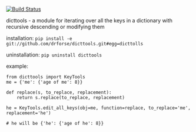 [![Build Status](https://travis-ci.com/drforse/dicttools.svg?branch=master)](https://travis-ci.com/drforse/dicttools)

dicttools - a module for iterating over all the keys in a dictionary with recursive descending or modifying them


installation:
    `pip install -e git://github.com/drforse/dicttools.git#egg=dicttolls`
    
uninstallation:
    `pip uninstall dicttools`

example:

    from dicttools import KeyTools
    me = {'me': {'age of me': 8}}
    
    def replace(s, to_replace, replacement):
        return s.replace(to_replace, replacement)
    
    he = KeyTools.edit_all_keys(obj=me, function=replace, to_replace='me', replacement='he')
    
    # he will be {'he': {'age of he': 8}}

